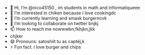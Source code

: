 - 👋 Hi, I’m @nico45150 , im students in math and informatiqueee
- 👀 I’m interested in chiken because i love cookingdc
- 🌱 I’m currently learning and smask burgerncvk
- 💞️ I’m looking to collaborate on twitter bnjkj
- 📫 How to reach me nowwwbn,fkhjkn,jkk
- chjker
- 😄 Pronouns: satoshiit tu as captéj,k
- ⚡ Fun fact: i love burger and chips

<!---
nico45150/nico45150 is a ✨ special ✨ repository because its `README.md` (this file) appears on your GitHub profile.
You can click the Preview link to take a look at your changes.
--->
